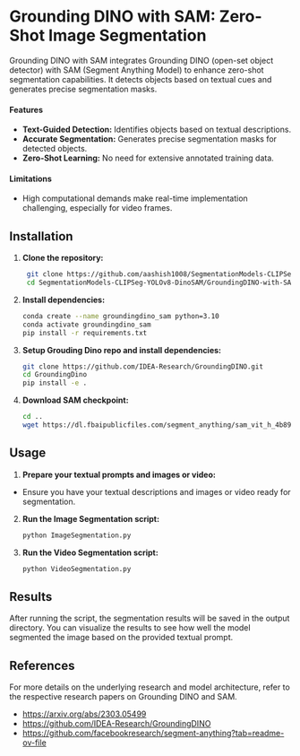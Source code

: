# Grounding DINO with SAM: Zero-Shot Image Segmentation
Grounding DINO with SAM integrates Grounding DINO (open-set object detector) with SAM (Segment Anything Model) to enhance zero-shot segmentation capabilities. It detects objects based on textual cues and generates precise segmentation masks.

#### Features
- **Text-Guided Detection:** Identifies objects based on textual descriptions.
- **Accurate Segmentation:** Generates precise segmentation masks for detected objects.
- **Zero-Shot Learning:** No need for extensive annotated training data.
#### Limitations
- High computational demands make real-time implementation challenging, especially for video frames.

## Installation
1. **Clone the repository:**
   ``` bash
    git clone https://github.com/aashish1008/SegmentationModels-CLIPSeg-YOLOv8-DinoSAM.git
    cd SegmentationModels-CLIPSeg-YOLOv8-DinoSAM/GroundingDINO-with-SAM
2. **Install dependencies:**
   ``` bash
   conda create --name groundingdino_sam python=3.10
   conda activate groundingdino_sam
   pip install -r requirements.txt

3. **Setup Grouding Dino repo and install dependencies:**
   ``` bash
   git clone https://github.com/IDEA-Research/GroundingDINO.git
   cd GroundingDino
   pip install -e .
4. **Download SAM checkpoint:**
   ``` bash
   cd ..
   wget https://dl.fbaipublicfiles.com/segment_anything/sam_vit_h_4b8939.pth

## Usage
1. **Prepare your textual prompts and images or video:**
- Ensure you have your textual descriptions and images or video ready for segmentation.

2. **Run the Image Segmentation script:**
   ``` bash
   python ImageSegmentation.py
3. **Run the Video Segmentation script:**
   ``` bash
   python VideoSegmentation.py

## Results
After running the script, the segmentation results will be saved in the output directory. You can visualize the results to see how well the model segmented the image based on the provided textual prompt.

## References
For more details on the underlying research and model architecture, refer to the respective research papers on Grounding DINO and SAM.
- https://arxiv.org/abs/2303.05499
- https://github.com/IDEA-Research/GroundingDINO
- https://github.com/facebookresearch/segment-anything?tab=readme-ov-file
